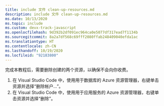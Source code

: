 ```yaml
---
title: include 文件 clean-up-resources.md
description: include 文件 clean-up-resources.md
ms.date: 10/13/2020
ms.topic: include
ms.custom: devx-track-javascript
ms.openlocfilehash: 9d392b2df091ec964ca0e5077df317ead7f1134b
ms.sourcegitcommit: 8a2a7df568c69fff2080ffab248409040efda1ac
ms.translationtype: HT
ms.contentlocale: zh-CN
ms.lasthandoff: 10/19/2020
ms.locfileid: "92183800"
---
```

完成本教程后，需要删除创建的两个资源，以确保不会向你收费。 

1. 在 Visual Studio Code 中，使用用于数据库的 Azure 资源管理器，右键单击资源并选择“删除帐户…”。
1. 在 Visual Studio Code 中，使用用于应用服务的 Azure 资源管理器，右键单击资源并选择“删除”。

